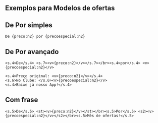 ## Exemplos para Modelos de ofertas

## De Por simples
```
De {preco:n2} por {precoespecial:n2}
```

## De Por avançado
```
<s.4>De</s.4> <s.7><v>{preco:n2}</v></s.7></br><s.4>por</s.4> <v>{precoespecial:n2}</v>
```

```
<s.4>Preço original: <v>{preco:n2}</v></s.4>
<s.6>No Clube: </s.6><v>{precoespecial:n2}</v>
<s.4>Baixe já nosso App!</s.4>
```

## Com frase
```
<s.5>De</s.5> <st><v>{preco:n2}</v></st></br><s.5>Por</s.5> <s2><v>{precoespecial:n2}</v></s2></br><s.5>Mês de ofertas!</s.5>
```
